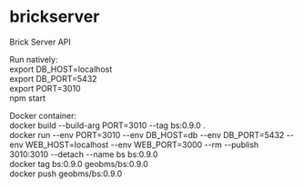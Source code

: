 # brickserver
Brick Server API

Run natively:\
export DB_HOST=localhost\
export DB_PORT=5432\
export PORT=3010\
npm start

Docker container:\
docker build --build-arg PORT=3010 --tag bs:0.9.0 .\
docker run --env PORT=3010 --env DB_HOST=db --env DB_PORT=5432 --env WEB_HOST=localhost --env WEB_PORT=3000 --rm --publish 3010:3010 --detach --name bs bs:0.9.0\
docker tag bs:0.9.0 geobms/bs:0.9.0\
docker push geobms/bs:0.9.0
